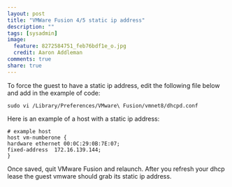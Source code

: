 ```yaml
---
layout: post
title: "VMWare Fusion 4/5 static ip address"
description: ""
tags: [sysadmin]
image:
  feature: 8272584751_feb76bdf1e_o.jpg
  credit: Aaron Addleman
comments: true
share: true
---
```



To force the guest to have a static ip address, edit the following file below and add in the example of code:

    sudo vi /Library/Preferences/VMware\ Fusion/vmnet8/dhcpd.conf

Here is an example of a host with a static ip address:

    # example host
    host vm-numberone {
    hardware ethernet 00:0C:29:0B:7E:07;
    fixed-address  172.16.139.144;
    }

Once saved, quit VMware Fusion and relaunch. After you refresh your dhcp lease the guest vmware should grab its static ip address.
